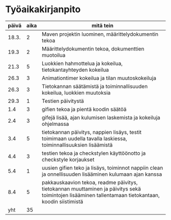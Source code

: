 # Työaikakirjanpito

päivä |  aika |  mitä tein
------|-------|-----------
18.3. | 2 | Maven projektin luominen, määrittelydokumentin tekoa
19.3 | 2 | Määrittelydokumentin tekoa, dokumenttien muotoilua
21.3 | 5 | Luokkien hahmottelua ja kokeilua, tietokantayhteyden kokeilua
26.3 | 3 | Animationtimer kokeilua ja tilan muutoskokeiluja
26.3 | 3 | Tietokannan säätämistä ja toiminnallisuuden kokeilua, luokkien muutoksia
29.3 | 1 | Testien päivitystä 
1.4 | 3 | gifien tekoa ja pientä koodin säätöä
2.4 | 3 | gifejä lisää, ajan kulumisen laskemista ja kokeiluja ohjelmassa
3.4 | 5 | tietokannan päivitys, nappien lisäys, testit toimimaan uudella tavalla laskiessa, toiminnallisuuksien lisäämistä
4.4 | 3 | testien tekoa ja checkstylen käyttöönotto ja checkstyle korjaukset
5.4 | 1 | uusien gifien teko ja lisäys, toiminnot nappiin clean ja onnellisuuden lisääminen kulumaan ajan kanssa
8.4 | 5 | pakkauskaavion tekoa, readme päivitys, tietokannan muuttaminen ja päivitys sekä toimintojen lisääminen tallentamaan tietokantaan, koodin siistimistä
yht | 35 |
